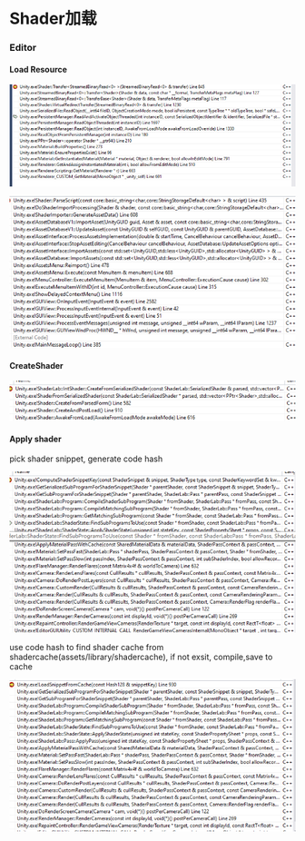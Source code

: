 # Shader加载

### Editor

#### Load Resource

![file loading](../../../.gitbook/assets/image%20%28161%29.png)

![shader ReImport](../../../.gitbook/assets/image%20%28160%29.png)

####                   

#### CreateShader

![](../../../.gitbook/assets/image%20%28157%29.png)

#### Apply shader                                       

pick shader snippet, generate code hash

![](../../../.gitbook/assets/image%20%28162%29.png)

use code hash to find shader cache from shadercache\(assets/library/shadercache\), if not exsit, compile,save to cache

![](../../../.gitbook/assets/image%20%28158%29.png)

